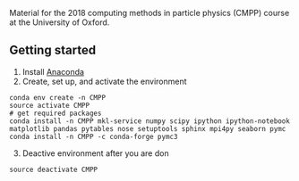 Material for the 2018 computing methods in particle physics (CMPP) course at the University of Oxford. 

## Getting started

1. Install [Anaconda](https://conda.io/docs/user-guide/install/index.html)
2. Create, set up, and activate the environment
~~~
conda env create -n CMPP
source activate CMPP
# get required packages
conda install -n CMPP mkl-service numpy scipy ipython ipython-notebook matplotlib pandas pytables nose setuptools sphinx mpi4py seaborn pymc
conda install -n CMPP -c conda-forge pymc3
~~~

3. Deactive environment after you are don
~~~
source deactivate CMPP
~~~

